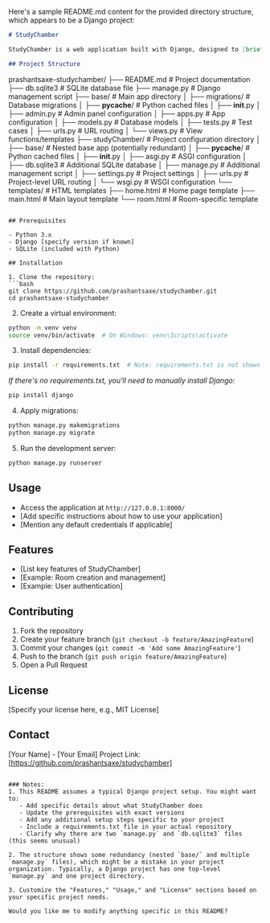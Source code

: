Here's a sample README.md content for the provided directory structure, which appears to be a Django project:

```markdown
# StudyChamber

StudyChamber is a web application built with Django, designed to [briefly describe the purpose of your project, e.g., facilitate study groups, online learning, etc.].

## Project Structure

```
prashantsaxe-studychamber/
├── README.md               # Project documentation
├── db.sqlite3             # SQLite database file
├── manage.py              # Django management script
├── base/                  # Main app directory
│   ├── migrations/        # Database migrations
│   ├── __pycache__/      # Python cached files
│   ├── __init__.py
│   ├── admin.py          # Admin panel configuration
│   ├── apps.py           # App configuration
│   ├── models.py         # Database models
│   ├── tests.py          # Test cases
│   ├── urls.py           # URL routing
│   └── views.py          # View functions/templates
├── studyChamber/         # Project configuration directory
│   ├── base/            # Nested base app (potentially redundant)
│   ├── __pycache__/     # Python cached files
│   ├── __init__.py
│   ├── asgi.py          # ASGI configuration
│   ├── db.sqlite3       # Additional SQLite database
│   ├── manage.py        # Additional management script
│   ├── settings.py      # Project settings
│   ├── urls.py          # Project-level URL routing
│   └── wsgi.py          # WSGI configuration
└── templates/           # HTML templates
    ├── home.html        # Home page template
    ├── main.html        # Main layout template
    └── room.html        # Room-specific template
```

## Prerequisites

- Python 3.x
- Django [specify version if known]
- SQLite (included with Python)

## Installation

1. Clone the repository:
```bash
git clone https://github.com/prashantsaxe/studychamber.git
cd prashantsaxe-studychamber
```

2. Create a virtual environment:
```bash
python -m venv venv
source venv/bin/activate  # On Windows: venv\Scripts\activate
```

3. Install dependencies:
```bash
pip install -r requirements.txt  # Note: requirements.txt is not shown in the structure
```
*If there's no requirements.txt, you'll need to manually install Django:*
```bash
pip install django
```

4. Apply migrations:
```bash
python manage.py makemigrations
python manage.py migrate
```

5. Run the development server:
```bash
python manage.py runserver
```

## Usage

- Access the application at `http://127.0.0.1:8000/`
- [Add specific instructions about how to use your application]
- [Mention any default credentials if applicable]

## Features

- [List key features of StudyChamber]
- [Example: Room creation and management]
- [Example: User authentication]

## Contributing

1. Fork the repository
2. Create your feature branch (`git checkout -b feature/AmazingFeature`)
3. Commit your changes (`git commit -m 'Add some AmazingFeature'`)
4. Push to the branch (`git push origin feature/AmazingFeature`)
5. Open a Pull Request

## License

[Specify your license here, e.g., MIT License]

## Contact

[Your Name] - [Your Email]
Project Link: [https://github.com/prashantsaxe/studychamber]
```

### Notes:
1. This README assumes a typical Django project setup. You might want to:
   - Add specific details about what StudyChamber does
   - Update the prerequisites with exact versions
   - Add any additional setup steps specific to your project
   - Include a requirements.txt file in your actual repository
   - Clarify why there are two `manage.py` and `db.sqlite3` files (this seems unusual)

2. The structure shows some redundancy (nested `base/` and multiple `manage.py` files), which might be a mistake in your project organization. Typically, a Django project has one top-level `manage.py` and one project directory.

3. Customize the "Features," "Usage," and "License" sections based on your specific project needs.

Would you like me to modify anything specific in this README?
